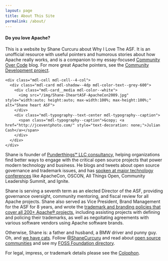 ```yaml
---
layout: page
title: About This Site
permalink: /about/
---
```


<!-- TODO: use plainer layout so we can setup entire layout area -->
<main class="mdl-layout__content">
  <div class="mdl-grid">
    <div class="mdl-cell mdl-cell--6-col">
      <div class="mdl-card mdl-shadow--4dp mdl-color-text--grey-800">
        <div class="mdl-card__title">
          <h4 class="mdl-card__title-text">Do you love Apache?</h4>
        </div>
        <div class="mdl-card__supporting-text">
          This is a website by <span itemscope itemtype="http://schema.org/Person" itemprop="author"><span itemprop="name">Shane Curcuru</span></span> about Why I Love The ASF.  It is an unofficial resource with useful pointers and humorous stories about how Apache really works, and is a companion to my essay-focused
          <a href="http://communityovercode.com/">Community Over Code</a> blog.
          For more great Apache pointers, see the <a href="http://community.apache.org/">Community Development project</a>.
        </div>
      </div>
    </div>

    <div class="mdl-cell mdl-cell--4-col">
      <div class="mdl-card mdl-shadow--4dp mdl-color-text--grey-600">
        <div class="mdl-card__media mdl-color--white">
          <img src="/img/Shane-IheartASF-ApacheCon2009.jpg" style="width:auto; height:auto; max-width:100%; max-height:100%;" alt="Shane heart ASF">
        </div>
        <div class="mdl-typography--text-center mdl-typography--caption">
          <span class="mdl-typography--caption">&copy; <a href="http://jceventphoto.com/" style="text-decoration: none;">Julian Cash</a></span>
        </div>
      </div>
    </div>
  </div>

  <div class="mdl-grid">
    <div class="mdl-cell mdl-card mdl-cell--10-col">
      <div class="mdl-card__supporting-text">
        <p>
        Shane is founder of <a href="http://punderthings.com/">Punderthings℠ LLC consultancy</a>, helping organizations find better ways to engage with the critical open source projects that power modern technology and business.  He blogs and tweets about open source governance and trademark issues, and has <a href="http://ShaneSlides.com/">spoken at major technology conferences</a> like ApacheCon, OSCON, All Things Open, Community Leadership Summit, and Ignite.
        </p>
        <p>
        Shane is serving a seventh term as an elected Director of the ASF, providing governance oversight, community mentoring, and fiscal review for all Apache projects.  Shane also served as Vice President, Brand Management for the ASF for 8 years, and wrote the <a href="https://www.apache.org/foundation/marks/resources">trademark and branding policies that cover all 200+ Apache® projects</a>, including assisting projects with defining and policing their trademarks, as well as negoitating agreements with various software vendors using Apache software brands.  
        </p>
        <p>
        Otherwise, Shane is: a father and husband, a BMW driver and punny guy. Oh, and <a href="https://www.instagram.com/shanecurcuru/">we have cats</a>. Follow <a href="https://twitter.com/shanecurcuru">@ShaneCurcuru</a> and read about <a href="http://CommunityOverCode.com/">open source communities</a> and see my <a href="http://ChooseAFoundation.com/">FOSS Foundation directory</a>.
        </p>
        <p class="mdl-typography--body-2-color-contrast">
          For legal, impress, or trademark details please see the <a href="/colophon">Colophon</a>.
        </p>
      </div>
    </div>
  </div>
</main>
